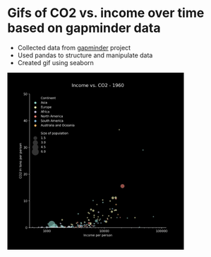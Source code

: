 # Gifs of CO2 vs. income over time based on gapminder data
- Collected data from [gapminder](https://www.gapminder.org/data/) project
- Used pandas to structure and manipulate data
- Created gif using seaborn

<img src="https://github.com/piwi3/Philip_Witte/blob/main/images/gapminder_income_co2.gif?raw=true" width="400">
